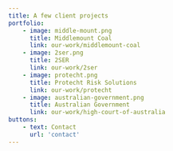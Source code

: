 ```yaml
---
title: A few client projects
portfolio:
    - image: middle-mount.png
      title: Middlemount Coal
      link: our-work/middlemount-coal
    - image: 2ser.png
      title: 2SER
      link: our-work/2ser
    - image: protecht.png
      title: Protecht Risk Solutions
      link: our-work/protecht
    - image: australian-government.png
      title: Australian Government
      link: our-work/high-court-of-australia
buttons:
    - text: Contact
      url: 'contact'
---
```

